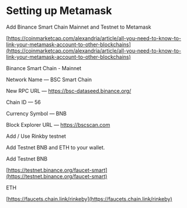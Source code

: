 # Setting up Metamask

Add Binance Smart Chain Mainnet and Testnet to Metamask

[https://coinmarketcap.com/alexandria/article/all-you-need-to-know-to-link-your-metamask-account-to-other-blockchains](https://coinmarketcap.com/alexandria/article/all-you-need-to-know-to-link-your-metamask-account-to-other-blockchains)

&#x20;

Binance Smart Chain - Mainnet

Network Name — BSC Smart Chain

New RPC URL — https://bsc-dataseed.binance.org/

Chain ID — 56

Currency Symbol — BNB

Block Explorer URL — https://bscscan.com



Add / Use Rinkby testnet



Add Testnet BNB and ETH to your wallet.



Add Testnet BNB

[https://testnet.binance.org/faucet-smart](https://testnet.binance.org/faucet-smart)

&#x20;

ETH

[https://faucets.chain.link/rinkeby](https://faucets.chain.link/rinkeby)

